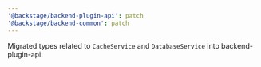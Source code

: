 ```yaml
---
'@backstage/backend-plugin-api': patch
'@backstage/backend-common': patch
---
```


Migrated types related to `CacheService` and `DatabaseService` into backend-plugin-api.
